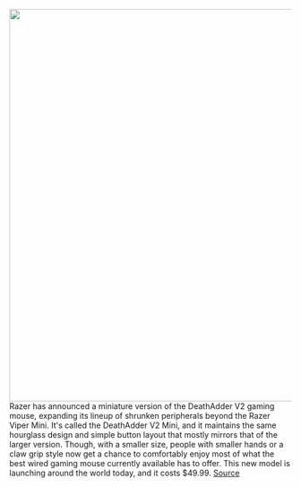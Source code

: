 <img src='https://cdn.vox-cdn.com/thumbor/a7aRf37pqbqduCUOfN1aD7Q3Qmo=/0x0:1199x799/1200x800/filters:focal(505x305:695x495)/cdn.vox-cdn.com/uploads/chorus_image/image/67036016/deathadderv2.0.jpg' width='700px' /><br/>
Razer has announced a miniature version of the DeathAdder V2 gaming mouse, expanding its lineup of shrunken peripherals beyond the Razer Viper Mini. It's called the DeathAdder V2 Mini, and it maintains the same hourglass design and simple button layout that mostly mirrors that of the larger version. Though, with a smaller size, people with smaller hands or a claw grip style now get a chance to comfortably enjoy most of what the best wired gaming mouse currently available has to offer. This new model is launching around the world today, and it costs $49.99.
<a href='https://www.theverge.com/2020/7/9/21314604/razer-deathadder-v2-mini-small-gaming-wired-mouse-price'> Source <a/>